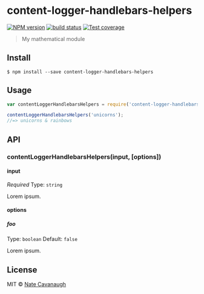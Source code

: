 # content-logger-handlebars-helpers
[![NPM version][npm-image]][npm-url]
[![build status][travis-image]][travis-url]
[![Test coverage][coveralls-image]][coveralls-url]

> My mathematical module


## Install

```
$ npm install --save content-logger-handlebars-helpers
```


## Usage

```js
var contentLoggerHandlebarsHelpers = require('content-logger-handlebars-helpers');

contentLoggerHandlebarsHelpers('unicorns');
//=> unicorns & rainbows
```


## API

### contentLoggerHandlebarsHelpers(input, [options])

#### input

*Required*
Type: `string`

Lorem ipsum.

#### options

##### foo

Type: `boolean`
Default: `false`

Lorem ipsum.


## License

MIT © [Nate Cavanaugh](http://alterform.com)

[npm-image]: https://img.shields.io/npm/v/content-logger-handlebars-helpers.svg?style=flat-square
[npm-url]: https://npmjs.org/package/content-logger-handlebars-helpers
[travis-image]: https://img.shields.io/travis/natecavanaugh/content-logger-handlebars-helpers/master.svg?style=flat-square
[travis-url]: https://travis-ci.org/natecavanaugh/content-logger-handlebars-helpers
[coveralls-image]: https://img.shields.io/coveralls/natecavanaugh/content-logger-handlebars-helpers/master.svg?style=flat-square
[coveralls-url]: https://coveralls.io/r/natecavanaugh/content-logger-handlebars-helpers?branch=master